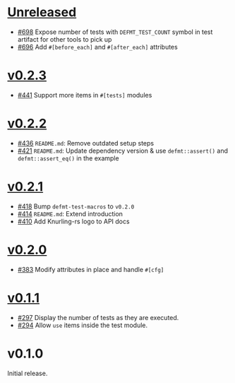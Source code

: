 # [Unreleased]

- [#698] Expose number of tests with `DEFMT_TEST_COUNT` symbol in test artifact for other tools to pick up
- [#696] Add `#[before_each]` and `#[after_each]` attributes

[#698]: https://github.com/knurling-rs/defmt/pull/698
[#696]: https://github.com/knurling-rs/defmt/pull/696

# [v0.2.3]

- [#441] Support more items in `#[tests]` modules

[#441]: https://github.com/knurling-rs/defmt/pull/441

# [v0.2.2]

- [#436] `README.md`: Remove outdated setup steps
- [#421] `README.md`: Update dependency version & use `defmt::assert()` and `defmt::assert_eq()` in the example

[#421]: https://github.com/knurling-rs/defmt/pull/421
[#436]: https://github.com/knurling-rs/defmt/pull/436

# [v0.2.1]

- [#418] Bump `defmt-test-macros` to `v0.2.0`
- [#414] `README.md`: Extend introduction
- [#410] Add Knurling-rs logo to API docs

[#410]: https://github.com/knurling-rs/defmt/pull/410
[#414]: https://github.com/knurling-rs/defmt/pull/414
[#418]: https://github.com/knurling-rs/defmt/pull/418
# [v0.2.0]

- [#383] Modify attributes in place and handle `#[cfg]`

[#383]: https://github.com/knurling-rs/defmt/pull/383

# [v0.1.1]

- [#297] Display the number of tests as they are executed.
- [#294] Allow `use` items inside the test module.

[#294]: https://github.com/knurling-rs/defmt/pull/294
[#297]: https://github.com/knurling-rs/defmt/pull/297
# v0.1.0

Initial release.

[Unreleased]: https://github.com/knurling-rs/defmt/compare/defmt-test-v0.2.3...main
[v0.2.3]: https://github.com/knurling-rs/defmt/compare/defmt-test-v0.2.2...defmt-test-v0.2.3
[v0.2.2]: https://github.com/knurling-rs/defmt/compare/defmt-test-v0.2.1...defmt-test-v0.2.2
[v0.2.1]: https://github.com/knurling-rs/defmt/compare/defmt-test-v0.2.0...defmt-test-v0.2.1
[v0.2.0]: https://github.com/knurling-rs/defmt/compare/defmt-test-v0.1.1...defmt-test-v0.2.0
[v0.1.1]: https://github.com/knurling-rs/defmt/compare/defmt-test-v0.1.0...defmt-test-v0.1.1
